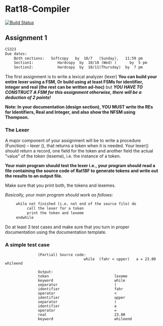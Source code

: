 # Rat18-Compiler

[![Build Status](https://travis-ci.com/ozyx/Rat18-Compiler.svg?token=LcYXAVDBn9GV5KJ3qLhq&branch=master)](https://travis-ci.com/ozyx/Rat18-Compiler)

## Assignment 1

```txt
CS323
Due dates:
    Both sections:   Softcopy   by  10/7   (Sunday),   11:59 pm
    Section1:           Hardcopy  by  10/10 (Wed) )      by  5 pm
    Section2:           Hardcopy  by  10/11(Thursday)  by  7 pm
```

The first assignment is to write a lexical analyzer (lexer)
**You can build your entire lexer using a FSM, Or build using at least FSMs for identifier, integer and real (the rest can be written ad-hoc)**
but ***YOU HAVE TO CONSTRUCT A FSM for this assignment otherwise, there will be a deduction of 2 points!***

**Note: In your documentation (design section), YOU MUST write the REs for Identifiers, Real and Integer, and also show the NFSM using Thompson.**

### The Lexer

A major component of your assignment will be to write a procedure (Function) – lexer (),  that returns a  token when it is needed.  Your lexer()  should return a record, one field for the token and another field the actual "value" of the token (lexeme), i.e. the instance of a token.

**Your main program should test the lexer i.e., your program should read a file containing the source code of Rat18F to generate tokens and write out the results to an output file.**

Make sure that you print both, the tokens and lexemes.

*Basically, your main program should work as follows:*
```txt
     while not finished (i.e. not end of the source file) do
          call the lexer for a token 
          print the token and lexeme
     endwhile
```

Do at least 3 test cases and make sure that you turn in proper documentation using the documentation template.

### A simple  test case

                   (Partial) Source code:
                                        while  (fahr < upper)   a = 23.00 whileend

                   Output:
                   token                              lexeme
                   keyword                            while
                   separator                          (
                   identifier                         fahr
                   operator                           <
                   identifier                         upper
                   separator                          )
                   identifier                         a
                   operator                           =
                   real                               23.00
                   keyword                            whileend